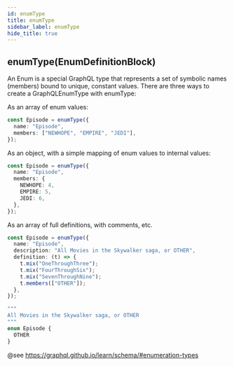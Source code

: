 ```yaml
---
id: enumType
title: enumType
sidebar_label: enumType
hide_title: true
---
```


## enumType(EnumDefinitionBlock)

An Enum is a special GraphQL type that represents a set of symbolic names (members)
bound to unique, constant values. There are three ways to create a GraphQLEnumType
with enumType:

As an array of enum values:

```ts
const Episode = enumType({
  name: "Episode",
  members: ["NEWHOPE", "EMPIRE", "JEDI"],
});
```

As an object, with a simple mapping of enum values to internal values:

```ts
const Episode = enumType({
  name: "Episode",
  members: {
    NEWHOPE: 4,
    EMPIRE: 5,
    JEDI: 6,
  },
});
```

As an array of full definitions, with comments, etc.

```ts
const Episode = enumType({
  name: "Episode",
  description: "All Movies in the Skywalker saga, or OTHER",
  definition: (t) => {
    t.mix("OneThroughThree");
    t.mix("FourThroughSix");
    t.mix("SevenThroughNine");
    t.members(["OTHER"]);
  },
});
```

```graphql
"""
All Movies in the Skywalker saga, or OTHER
"""
enum Episode {
  OTHER
}
```

@see https://graphql.github.io/learn/schema/#enumeration-types

###
